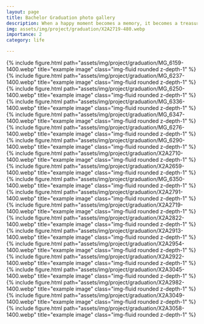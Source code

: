```yaml
---
layout: page
title: Bachelor Graduation photo gallery
description: When a happy moment becomes a memory, it becomes a treasure.
img: assets/img/project/graduation/X2A2719-480.webp
importance: 2
category: life

---
```


<div class="row">
    <div class="col-sm-4 mt-3 mt-md-0">
        {% include figure.html path="assets/img/project/graduation/MG_6159-1400.webp" title="example image" class="img-fluid rounded z-depth-1" %}
    </div>
    <div class="col-sm-8 mt-6 mt-md-0">
        {% include figure.html path="assets/img/project/graduation/MG_6237-1400.webp" title="example image" class="img-fluid rounded z-depth-1" %}
    </div>

</div>

<div class="row">
    <div class="col-sm-8 mt-6 mt-md-0">
        {% include figure.html path="assets/img/project/graduation/MG_6250-1400.webp" title="example image" class="img-fluid rounded z-depth-1" %}
    </div>
    <div class="col-sm-4 mt-3 mt-md-0">
        {% include figure.html path="assets/img/project/graduation/MG_6336-1400.webp" title="example image" class="img-fluid rounded z-depth-1" %}
    </div>
</div>

<div class="row">
    <div class="col-sm-4 mt-3 mt-md-0">
        {% include figure.html path="assets/img/project/graduation/MG_6347-1400.webp" title="example image" class="img-fluid rounded z-depth-1" %}
    </div>
    <div class="col-sm-8 mt-6 mt-md-0">
        {% include figure.html path="assets/img/project/graduation/MG_6276-1400.webp" title="example image" class="img-fluid rounded z-depth-1" %}
    </div>
</div>
<div class="row">
    <div class="col-sm-8 mt-6 mt-md-0">
        {% include figure.html path="assets/img/project/graduation/MG_6290-1400.webp" title="example image" class="img-fluid rounded z-depth-1" %}
    </div>
    <div class="col-sm-4 mt-3 mt-md-0">
        {% include figure.html path="assets/img/project/graduation/X2A2710-1400.webp" title="example image" class="img-fluid rounded z-depth-1" %}
    </div>
</div>

<div class="row">
    <div class="col-sm-12 mt-9 mt-md-0">
        {% include figure.html path="assets/img/project/graduation/X2A2659-1400.webp" title="example image" class="img-fluid rounded z-depth-1" %}
    </div>
</div>

<div class="row">
    <div class="col-sm-8 mt-6 mt-md-0">
        {% include figure.html path="assets/img/project/graduation/MG_6350-1400.webp" title="example image" class="img-fluid rounded z-depth-1" %}
    </div>
    <div class="col-sm-4 mt-3 mt-md-0">
        {% include figure.html path="assets/img/project/graduation/X2A2791-1400.webp" title="example image" class="img-fluid rounded z-depth-1" %}
    </div>
</div>

<div class="row">
    <div class="col-sm-8 mt-6 mt-md-0">
        {% include figure.html path="assets/img/project/graduation/X2A2719-1400.webp" title="example image" class="img-fluid rounded z-depth-1" %}
    </div>
    <div class="col-sm-4 mt-3 mt-md-0">
        {% include figure.html path="assets/img/project/graduation/X2A2822-1400.webp" title="example image" class="img-fluid rounded z-depth-1" %}
    </div>
</div>

<div class="row">
    <div class="col-sm-4 mt-3 mt-md-0">
        {% include figure.html path="assets/img/project/graduation/X2A2913-1400.webp" title="example image" class="img-fluid rounded z-depth-1" %}
    </div>    
    <div class="col-sm-8 mt-6 mt-md-0">
        {% include figure.html path="assets/img/project/graduation/X2A2954-1400.webp" title="example image" class="img-fluid rounded z-depth-1" %}
    </div>
</div>

<div class="row">
    <div class="col-sm-4 mt-3 mt-md-0">
        {% include figure.html path="assets/img/project/graduation/X2A2922-1400.webp" title="example image" class="img-fluid rounded z-depth-1" %}
    </div>
    <div class="col-sm-8 mt-6 mt-md-0">
        {% include figure.html path="assets/img/project/graduation/X2A3045-1400.webp" title="example image" class="img-fluid rounded z-depth-1" %}
    </div>
</div>

<div class="row">
    <div class="col-sm-4 mt-3 mt-md-0">
        {% include figure.html path="assets/img/project/graduation/X2A2982-1400.webp" title="example image" class="img-fluid rounded z-depth-1" %}
    </div>
    <div class="col-sm-8 mt-6 mt-md-0">
        {% include figure.html path="assets/img/project/graduation/X2A3049-1400.webp" title="example image" class="img-fluid rounded z-depth-1" %}
    </div>
</div>

<div class="row">
    <div class="col-sm-8 mt-6 mt-md-0">
        {% include figure.html path="assets/img/project/graduation/X2A3058-1400.webp" title="example image" class="img-fluid rounded z-depth-1" %}
    </div>
</div>